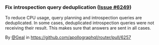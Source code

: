 ### Fix introspection query deduplication ([Issue #6249](https://github.com/apollographql/router/issues/6249))

To reduce CPU usage, query planning and introspection queries are deduplicated. In some cases, deduplicated introspection queries were not receiving their result. This makes sure that answers are sent in all cases.

By [@Geal](https://github.com/Geal) in https://github.com/apollographql/router/pull/6257